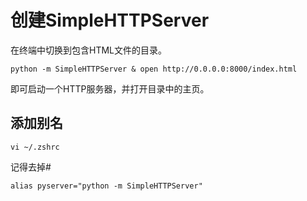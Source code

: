 # 创建SimpleHTTPServer

在终端中切换到包含HTML文件的目录。

```
python -m SimpleHTTPServer & open http://0.0.0.0:8000/index.html
```

即可启动一个HTTP服务器，并打开目录中的主页。

## 添加别名

```
vi ~/.zshrc
```

记得去掉\#

```
alias pyserver="python -m SimpleHTTPServer"
```



